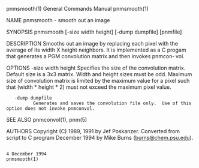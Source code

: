pnmsmooth(1)                                                                             General Commands Manual                                                                             pnmsmooth(1)

NAME
       pnmsmooth - smooth out an image

SYNOPSIS
       pnmsmooth [-size width height] [-dump dumpfile] [pnmfile]

DESCRIPTION
       Smooths  out  an image by replacing each pixel with the average of its width X height neighbors.  It is implemented as a C progam that generates a PGM convolution matrix and then invokes pnmcon‐
       vol.

OPTIONS
       -size width height
              Specifies the size of the convolution matrix.  Default size is a 3x3 matrix.  Width and height sizes must be odd.  Maximum size of convolution matrix is limited by the maximum value for a
              pixel such that (width * height * 2) must not exceed the maximum pixel value.

       -dump dumpfile
              Generates and saves the convolution file only.  Use of this option does not invoke pnmconvol.

SEE ALSO
       pnmconvol(1), pnm(5)

AUTHORS
       Copyright (C) 1989, 1991 by Jef Poskanzer.
       Converted from script to C program December 1994 by Mike Burns (burns@chem.psu.edu).

                                                                                             4 December 1994                                                                                 pnmsmooth(1)
